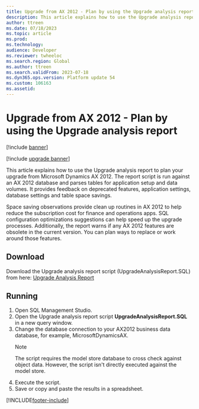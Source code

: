 ```yaml
---
title: Upgrade from AX 2012 - Plan by using the Upgrade analysis report
description: This article explains how to use the Upgrade analysis report to plan your upgrade from Dynamics AX 2012.
author: ttreen
ms.date: 07/18/2023
ms.topic: article
ms.prod: 
ms.technology: 
audience: Developer
ms.reviewer: twheeloc
ms.search.region: Global
ms.author: ttreen
ms.search.validFrom: 2023-07-18
ms.dyn365.ops.version: Platform update 54
ms.custom: 106163
ms.assetid: 
---
```


# Upgrade from AX 2012 - Plan by using the Upgrade analysis report

[!include [banner](../includes/banner.md)]

[!include [upgrade banner](../includes/upgrade-banner.md)]

This article explains how to use the Upgrade analysis report to plan your upgrade from Microsoft Dynamics AX 2012. The report script is run against an AX 2012 database and parses tables for application setup and data volumes. It provides feedback on deprecated features, application settings, database settings and table space savings. 

Space saving observations provide clean up routines in AX 2012 to help reduce the subscription cost for finance and operations apps. SQL configuration optimizations suggestions can help speed up the upgrade processes. Additionally, the report warns if any AX 2012 features are obsolete in the current version. You can plan ways to replace or work around those features.

## Download

Download the Upgrade analysis report script (UpgradeAnalysisReport.SQL) from here: [Upgrade Analysis Report](https://github.com/microsoft/Dynamics-365-FastTrack-Implementation-Assets/blob/master/AX2012DataUpgrade/UpgradeAnalysisReport.SQL)

## Running

1. Open SQL Management Studio.
2. Open the Upgrade analysis report script **UpgradeAnalysisReport.SQL** in a new query window.
3. Change the database connection to your AX2012 business data database, for example, MicrosoftDynamicsAX.
   > [!NOTE]
   > The script requires the model store database to cross check against object data. However, the script isn't directly executed against the model store.
4. Execute the script.
5. Save or copy and paste the results in a spreadsheet.

[!INCLUDE[footer-include](../../../includes/footer-banner.md)]
